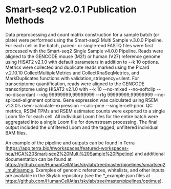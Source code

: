 # Smart-seq2 v2.0.1 Publication Methods

Data preprocessing and count matrix construction for a sample batch (or plate) were performed using the Smart-seq2 Multi Sample v.3.0.0 Pipeline. For each cell in the batch, paired- or single-end FASTQ files were first processed with the Smart-seq2 Single Sample v4.0.0 Pipeline. Reads were aligned to the GENCODE mouse (M21) or human (V27) reference genome using HISAT2 v2.1.0 with default parameters in addition to --k 10 options. Metrics were collected and duplicate reads marked using the Picard v.2.10.10 CollectMultipleMetrics and CollectRnaSeqMetrics, and MarkDuplicates functions with validation_stringency=silent. For transcriptome quantification, reads were aligned to the GENCODE transcriptome using HISAT2 v2.1.0 with --k 10 --no-mixed  --no-softclip  --no-discordant --rdg 99999999,99999999 --rfg 99999999,99999999 --no-spliced-alignment options. Gene expression was calculated using RSEM v1.3.0’s rsem-calculate-expression --calc-pme --single-cell-prior. QC metrics, RSEM TPMs and RSEM estimated counts were exported to a single Loom file for each cell. All individual Loom files for the entire batch were aggregated into a single Loom file for downstream processing. The final output included the unfiltered Loom and the tagged, unfiltered individual BAM files.

An example of the pipeline and outputs can be found in Terra (https://app.terra.bio/#workspaces/featured-workspaces-hca/HCA%20Smart-seq2%20Multi%20Sample%20Pipeline) and additional documentation can be found at https://github.com/HumanCellAtlas/skylab/tree/master/pipelines/smartseq2_multisample. Examples of genomic references, whitelists, and other inputs are available in the Skylab repository (see the *_example.json files at https://github.com/HumanCellAtlas/skylab/tree/master/pipelines/optimus).
